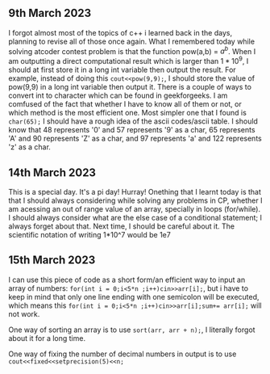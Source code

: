 ## 9th March 2023

I forgot almost most of the topics of c++ i learned back in the days, planning to revise all of those once again.
What I remembered today while solving atcoder contest problem is that the function pow(a,b) = $a^b$.
When I am outputting a direct computational result which is larger than $1*10^9$, I should at first store it in a long int variable then output the result. For example, instead of doing this ``` cout<<pow(9,9); ```, I should store the value of pow(9,9) in a long int variable then output it. 
There is a couple of ways to convert int to character which can be found in geekforgeeks. I am comfused of the fact that whether I have to know all of them or not, or which method is the most efficient one. Most simpler one that I found is ```char(65);```
I should have a rough idea of the ascii codes/ascii table. I should know that 48 represents '0' and 57 represents '9' as a char, 65 represents 'A' and 90 represents 'Z' as a char, and 97 represents 'a' and 122 represents 'z' as a char.

## 14th March 2023

This is a special day. It's a pi day! Hurray! 
Onething that I learnt today is that that I should always considering while solving any problems in CP, whether I am acessing an out of range value of an array, specially in loops (for/while). I should always consider what are the else case of a conditional statement; I always forget about that. Next time, I should be careful about it. 
The scientific notation of writing 1*10^7 would be 1e7

## 15th March 2023
I can use this piece of code as a short form/an efficient way to input an array of numbers: ```for(int i = 0;i<5*n ;i++)cin>>arr[i];```, but i have to keep in mind that only one line ending with one semicolon will be executed, which means this ```for(int i = 0;i<5*n ;i++)cin>>arr[i];sum+= arr[i];``` will not work.

One way of sorting an array is to use ```sort(arr, arr + n);```, I literally forgot about it for a long time.

One way of fixing the number of decimal numbers in output is to use ```cout<<fixed<<setprecision(5)<<n;```

